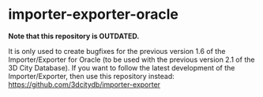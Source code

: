 importer-exporter-oracle
========================

**Note that this repository is OUTDATED.** 

It is only used to create bugfixes for the previous version 1.6 of the Importer/Exporter for Oracle (to be used with the previous version 2.1 of the 3D City Database). If you want to follow the latest development of the Importer/Exporter, then use this repository instead: https://github.com/3dcitydb/importer-exporter
